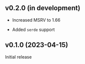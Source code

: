 v0.2.0 (in development)
-----------------------
- Increased MSRV to 1.66

- Added `serde` support


v0.1.0 (2023-04-15)
-------------------
Initial release
